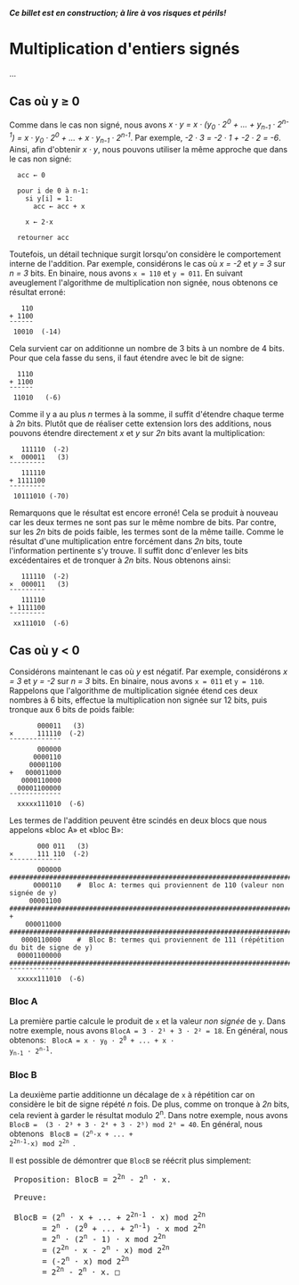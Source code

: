 ___Ce billet est en construction; à lire à vos risques et périls!___

# Multiplication d'entiers signés

...

## Cas où y ≥ 0

Comme dans le cas non signé, nous avons
_x · y = x · (y<sub>0</sub> · 2<sup>0</sup> + ... + y<sub>n-1</sub> · 2<sup>n-1</sup>) = x · y<sub>0</sub> · 2<sup>0</sup> + ... + x · y<sub>n-1</sub> · 2<sup>n-1</sup>_.
Par exemple, _-2 · 3 = -2 · 1 + -2 · 2 = -6_.
Ainsi, afin d'obtenir _x · y_, nous pouvons utiliser la même approche que dans le cas non signé:

```
  acc ← 0
  
  pour i de 0 à n-1:
    si y[i] = 1:
      acc ← acc + x
      
    x ← 2·x
      
  retourner acc
```

Toutefois, un détail technique surgit lorsqu'on considère le comportement interne de l'addition. Par exemple, considérons
le cas où _x = -2_ et _y = 3_ sur _n = 3_ bits. En binaire, nous avons ```x = 110``` et ```y = 011```. En suivant aveuglement l'algorithme
de multiplication non signée, nous obtenons ce résultat erroné:

```
   110
+ 1100
¯¯¯¯¯¯
 10010  (-14) 
```

Cela survient car on additionne un nombre de 3 bits à un nombre de 4 bits. Pour que cela fasse du sens, il faut étendre avec le bit de signe:

```
  1110
+ 1100
¯¯¯¯¯¯
 11010   (-6)
```

Comme il y a au plus _n_ termes à la somme, il suffit d'étendre chaque terme à _2n_ bits. Plutôt que de réaliser cette extension lors des additions, nous pouvons
étendre directement _x_ et _y_ sur _2n_ bits avant la multiplication:

```
   111110  (-2)
×  000011   (3)
¯¯¯¯¯¯¯¯¯
   111110
+ 1111100
¯¯¯¯¯¯¯¯¯
 10111010 (-70)
```

Remarquons que le résultat est encore erroné! Cela se produit à nouveau car les deux termes ne sont pas sur le même nombre de bits.
Par contre, sur les _2n_ bits de poids faible, les termes sont de la même taille. Comme le résultat d'une multiplication entre
forcément dans _2n_ bits, toute l'information pertinente s'y trouve. Il suffit donc d'enlever les bits excédentaires et de tronquer
à _2n_ bits. Nous obtenons ainsi:

```
   111110  (-2)
×  000011   (3)
¯¯¯¯¯¯¯¯¯
   111110
+ 1111100
¯¯¯¯¯¯¯¯¯
 xx111010  (-6)  
```

## Cas où y < 0

Considérons maintenant le cas où _y_ est négatif. Par exemple, considérons _x = 3_ et _y = -2_ sur _n = 3_ bits.
En binaire, nous avons ```x = 011``` et ```y = 110```. Rappelons que l'algorithme de multiplication signée étend
ces deux nombres à 6 bits, effectue la multiplication non signée sur 12 bits, puis tronque aux 6 bits de poids faible:

```
       000011   (3)
×      111110  (-2)
¯¯¯¯¯¯¯¯¯¯¯¯¯
       000000
      0000110
     00001100
+   000011000
   0000110000
  00001100000
¯¯¯¯¯¯¯¯¯¯¯¯¯
  xxxxx111010  (-6)
```

Les termes de l'addition peuvent être scindés en deux blocs que nous appelons «bloc A» et «bloc B»:

```
       000 011   (3)
×      111 110  (-2)
¯¯¯¯¯¯¯¯¯¯¯¯¯
       000000    ###########################################################################
      0000110    #  Bloc A: termes qui proviennent de 110 (valeur non signée de y)
     00001100    ###########################################################################
+
    000011000    ###########################################################################
   0000110000    #  Bloc B: termes qui proviennent de 111 (répétition du bit de signe de y)
  00001100000    ###########################################################################
¯¯¯¯¯¯¯¯¯¯¯¯¯
  xxxxx111010  (-6)
```

### Bloc A

La première partie calcule le produit de ```x``` et la valeur _non signée_ de ```y```. Dans notre exemple,
nous avons ```BlocA = 3 · 2¹ + 3 · 2² = 18```. En général, nous obtenons:
<code>
 BlocA = x · y<sub>0</sub> · 2<sup>0</sup> + ... + x · y<sub>n-1</sub> · 2<sup>n-1</sup>.
</code>

### Bloc B

La deuxième partie additionne un décalage de ```x``` à répétition car on considère le bit de
signe répété _n_ fois. De plus, comme on tronque à _2n_ bits, cela revient à garder le résultat modulo 
2<sup>n</sup>. Dans notre exemple, nous avons ```BlocB =  (3 · 2³ + 3 · 2⁴ + 3 · 2⁵) mod 2⁶ = 40```.
En général, nous obtenons
<code>
 BlocB = (2<sup>n</sup>·x + ... + 2<sup>2n-1</sup>·x) mod 2<sup>2n</sup>
</code>.

Il est possible de démontrer que ```BlocB``` se réécrit plus simplement:
<pre>
 Proposition: BlocB = 2<sup>2n</sup> - 2<sup>n</sup> · x.
 
 Preuve:
 
 BlocB = (2<sup>n</sup> · x + ... + 2<sup>2n-1</sup> · x) mod 2<sup>2n</sup>
       = 2<sup>n</sup> · (2<sup>0</sup> + ... + 2<sup>n-1</sup>) · x mod 2<sup>2n</sup>
       = 2<sup>n</sup> · (2<sup>n</sup> - 1) · x mod 2<sup>2n</sup>
       = (2<sup>2n</sup> · x - 2<sup>n</sup> · x) mod 2<sup>2n</sup>
       = (-2<sup>n</sup> · x) mod 2<sup>2n</sup>
       = 2<sup>2n</sup> - 2<sup>n</sup> · x. □
</pre>
